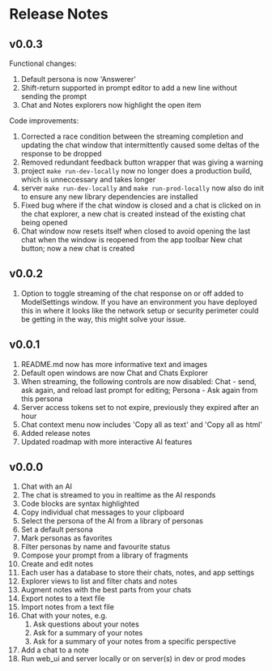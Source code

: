 # Release Notes

## v0.0.3

Functional changes:

1. Default persona is now 'Answerer'
2. Shift-return supported in prompt editor to add a new line without sending the prompt
3. Chat and Notes explorers now highlight the open item

Code improvements:

1. Corrected a race condition between the streaming completion and updating the chat window that intermittently caused some deltas of the response to be dropped
2. Removed redundant feedback button wrapper that was giving a warning
3. project `make run-dev-locally` now no longer does a production build, which is unneccessary and takes longer
4. server `make run-dev-locally` and `make run-prod-locally` now also do init to ensure any new library dependencies are installed
5. Fixed bug where if the chat window is closed and a chat is clicked on in the chat explorer, a new chat is created instead of the existing chat being opened
6. Chat window now resets itself when closed to avoid opening the last chat when the window is reopened from the app toolbar New chat button; now a new chat is created

## v0.0.2

1. Option to toggle streaming of the chat response on or off added to ModelSettings window. If you have an environment you have deployed this in where it looks like the network setup or security perimeter could be getting in the way, this might solve your issue.

## v0.0.1

1. README.md now has more informative text and images
2. Default open windows are now Chat and Chats Explorer
3. When streaming, the following controls are now disabled: Chat - send, ask again, and reload last prompt for editing; Persona - Ask again from this persona
4. Server access tokens set to not expire, previously they expired after an hour
5. Chat context menu now includes 'Copy all as text' and 'Copy all as html'
6. Added release notes
7. Updated roadmap with more interactive AI features

## v0.0.0

1. Chat with an AI
2. The chat is streamed to you in realtime as the AI responds
3. Code blocks are syntax highlighted
4. Copy individual chat messages to your clipboard
5. Select the persona of the AI from a library of personas
6. Set a default persona
7. Mark personas as favorites
8. Filter personas by name and favourite status
9. Compose your prompt from a library of fragments
10. Create and edit notes
11. Each user has a database to store their chats, notes, and app settings
12. Explorer views to list and filter chats and notes
13. Augment notes with the best parts from your chats
14. Export notes to a text file
15. Import notes from a text file
16. Chat with your notes, e.g.
    1. Ask questions about your notes
    2. Ask for a summary of your notes
    3. Ask for a summary of your notes from a specific perspective
17. Add a chat to a note
18. Run web_ui and server locally or on server(s) in dev or prod modes
